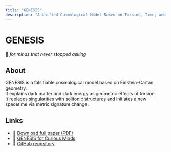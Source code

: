 ```yaml
---
title: "GENESIS"
description: "A Unified Cosmological Model Based on Torsion, Time, and Structure"
---
```


# GENESIS

🌌 *for minds that never stopped asking*

## About

GENESIS is a falsifiable cosmological model based on Einstein–Cartan geometry.  
It explains dark matter and dark energy as geometric effects of torsion.  
It replaces singularities with solitonic structures and initiates a new spacetime via metric signature change.

## Links

- 📄 [Download full paper (PDF)](https://doi.org/10.5281/zenodo.15662890)
- 📘 [GENESIS for Curious Minds](./story)
- 🧠 [GitHub repository](https://github.com/AnnaMariaDebniakSorensen/GENESIS)
